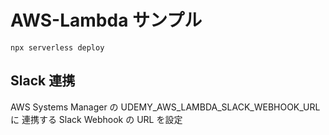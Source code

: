 # AWS-Lambda サンプル

```console
npx serverless deploy
```

## Slack 連携

AWS Systems Manager の UDEMY_AWS_LAMBDA_SLACK_WEBHOOK_URL に 連携する Slack Webhook の URL を設定
